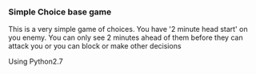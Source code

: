 ### Simple Choice base game

This is a very simple game of choices. You have '2 minute head start' on you enemy.
You can only see 2 minutes ahead of them before they can attack you or you can block or make other decisions

Using Python2.7